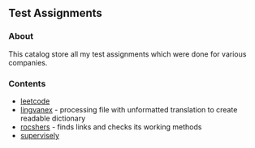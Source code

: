 ## Test Assignments


### About
This catalog store all my test assignments which were done for various companies.

### Сontents
* [leetcode](leetcode/README.md)
* [lingvanex](lingvanex/README.md)  - processing file with unformatted translation to create readable dictionary
* [rocshers](rocshers/README.md) - finds links and checks its working methods
* [supervisely](supervisely/README.md)